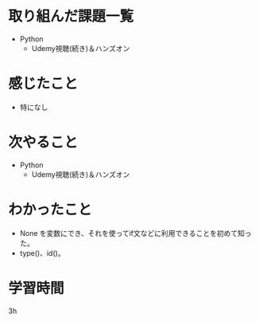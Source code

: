 # 取り組んだ課題一覧
- Python 
    - Udemy視聴(続き)＆ハンズオン

# 感じたこと
- 特になし

# 次やること
- Python 
    - Udemy視聴(続き)＆ハンズオン

# わかったこと
- None を変数にでき、それを使ってif文などに利用できることを初めて知った。
- type()、id()。

# 学習時間
 3h